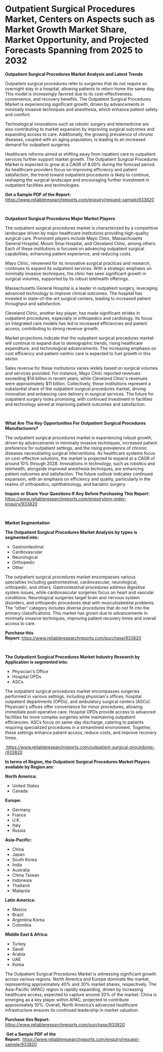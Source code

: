 <p><h1>Outpatient Surgical Procedures Market, Centers on Aspects such as Market Growth Market Share, Market Opportunity, and Projected Forecasts Spanning from 2025 to 2032</h1></p><p><strong>Outpatient Surgical Procedures Market Analysis and Latest Trends</strong></p>
<p><p>Outpatient surgical procedures refer to surgeries that do not require an overnight stay in a hospital, allowing patients to return home the same day. This model is increasingly favored due to its cost-effectiveness, convenience, and recovery benefits. The Outpatient Surgical Procedures Market is experiencing significant growth, driven by advancements in minimally invasive techniques and anesthesia, which enhance patient safety and comfort.</p><p>Technological innovations such as robotic surgery and telemedicine are also contributing to market expansion by improving surgical outcomes and expanding access to care. Additionally, the growing prevalence of chronic diseases, coupled with an aging population, is leading to an increased demand for outpatient surgeries. </p><p>Healthcare reforms aimed at shifting away from inpatient care to outpatient services further support market growth. The Outpatient Surgical Procedures Market is expected to grow at a CAGR of 8.00% during the forecast period. As healthcare providers focus on improving efficiency and patient satisfaction, the trend toward outpatient procedures is likely to continue, reshaping the surgical landscape and encouraging further investment in outpatient facilities and technologies.</p></p>
<p><strong>Get a Sample PDF of the Report:&nbsp;</strong> <a href="https://www.reliableresearchreports.com/enquiry/request-sample/933820?utm_campaign=3006&utm_medium=2&utm_source=Github&utm_content=ia&utm_term=16042025&utm_id=outpatient-surgical-procedures">https://www.reliableresearchreports.com/enquiry/request-sample/933820</a></p>
<p>&nbsp;</p>
<p><strong>Outpatient Surgical Procedures Major Market Players</strong></p>
<p><p>The outpatient surgical procedures market is characterized by a competitive landscape driven by major healthcare institutions providing high-quality surgical care. Prominent players include Mayo Clinic, Massachusetts General Hospital, Mount Sinai Hospital, and Cleveland Clinic, among others. Each of these institutions is focused on advancing outpatient surgical capabilities, enhancing patient experience, and reducing costs.</p><p>Mayo Clinic, renowned for its innovative surgical practices and research, continues to expand its outpatient services. With a strategic emphasis on minimally invasive techniques, the clinic has seen significant growth in surgical volumes, supported by its robust telehealth offerings.</p><p>Massachusetts General Hospital is a leader in outpatient surgery, leveraging advanced technology to improve clinical outcomes. The hospital has invested in state-of-the-art surgical centers, leading to increased patient throughput and satisfaction.</p><p>Cleveland Clinic, another key player, has made significant strides in outpatient procedures, especially in orthopedics and cardiology. Its focus on integrated care models has led to increased efficiencies and patient access, contributing to strong revenue growth.</p><p>Market projections indicate that the outpatient surgical procedures market will continue to expand due to demographic trends, rising healthcare expenditure, and technological advancements. The increasing emphasis on cost efficiency and patient-centric care is expected to fuel growth in this sector.</p><p>Sales revenue for these institutions varies widely based on surgical volumes and services provided. For instance, Mayo Clinic reported revenues exceeding $14 billion in recent years, while Cleveland Clinic's revenues were approximately $11 billion. Collectively, these institutions represent a substantial share of the outpatient surgical procedures market, driving innovation and enhancing care delivery in surgical services. The future for outpatient surgery looks promising, with continued investment in facilities and technology aimed at improving patient outcomes and satisfaction.</p></p>
<p>&nbsp;</p>
<p><strong>What Are The Key Opportunities For Outpatient Surgical Procedures Manufacturers?</strong></p>
<p><p>The outpatient surgical procedures market is experiencing robust growth, driven by advancements in minimally invasive techniques, increased patient preference for outpatient settings, and the rising prevalence of chronic diseases necessitating surgical interventions. As healthcare systems focus on cost-effective solutions, the market is projected to expand at a CAGR of around 10% through 2028. Innovations in technology, such as robotics and telehealth, alongside improved anesthesia techniques, are enhancing patient outcomes and satisfaction. The future outlook indicates continued expansion, with an emphasis on efficiency and quality, particularly in the realms of orthopedics, ophthalmology, and bariatric surgery.</p></p>
<p><strong>Inquire or Share Your Questions If Any Before Purchasing This Report:</strong> <a href="https://www.reliableresearchreports.com/enquiry/pre-order-enquiry/933820?utm_campaign=3006&utm_medium=2&utm_source=Github&utm_content=ia&utm_term=16042025&utm_id=outpatient-surgical-procedures">https://www.reliableresearchreports.com/enquiry/pre-order-enquiry/933820</a></p>
<p>&nbsp;</p>
<p><strong>Market Segmentation</strong></p>
<p><strong>The Outpatient Surgical Procedures Market Analysis by types is segmented into:</strong></p>
<p><ul><li>Gastrointestinal</li><li>Cardiovascular</li><li>Neurological</li><li>Orthopedic</li><li>Other</li></ul></p>
<p><p>The outpatient surgical procedures market encompasses various specialties including gastrointestinal, cardiovascular, neurological, orthopedic, and others. Gastrointestinal procedures address digestive system issues, while cardiovascular surgeries focus on heart and vascular conditions. Neurological surgeries target brain and nervous system disorders, and orthopedic procedures deal with musculoskeletal problems. The “other” category includes diverse procedures that do not fit into the primary classifications. This market has grown due to advancements in minimally invasive techniques, improving patient recovery times and overall access to care.</p></p>
<p><strong>Purchase this Report:&nbsp;</strong><a href="https://www.reliableresearchreports.com/purchase/933820?utm_campaign=3006&utm_medium=2&utm_source=Github&utm_content=ia&utm_term=16042025&utm_id=outpatient-surgical-procedures">https://www.reliableresearchreports.com/purchase/933820</a></p>
<p>&nbsp;</p>
<p><strong>The Outpatient Surgical Procedures Market Industry Research by Application is segmented into:</strong></p>
<p><ul><li>Physician's Office</li><li>Hospital OPDs</li><li>ASCs</li></ul></p>
<p><p>The outpatient surgical procedures market encompasses surgeries performed in various settings, including physician's offices, hospital outpatient departments (OPDs), and ambulatory surgical centers (ASCs). Physician's offices offer convenience for minor procedures, allowing immediate post-operative care. Hospital OPDs provide access to advanced facilities for more complex surgeries while maintaining outpatient efficiencies. ASCs focus on same-day discharge, catering to patients requiring specialized procedures in a streamlined environment. Together, these settings enhance patient access, reduce costs, and improve recovery times.</p></p>
<p><a href="https://www.reliableresearchreports.com/outpatient-surgical-procedures-r933820?utm_campaign=3006&utm_medium=2&utm_source=Github&utm_content=ia&utm_term=16042025&utm_id=outpatient-surgical-procedures">&nbsp;https://www.reliableresearchreports.com/outpatient-surgical-procedures-r933820</a></p>
<p><strong>In terms of Region, the Outpatient Surgical Procedures Market Players available by Region are:</strong></p>
<p>
    <p> <strong> North America: </strong>
        <ul>
            <li>United States</li>
            <li>Canada</li>
        </ul>
        </p> 
    <p> <strong> Europe: </strong>
        <ul>
            <li>Germany</li>
            <li>France</li>
            <li>U.K.</li>
            <li>Italy</li>
            <li>Russia</li>
        </ul>
        </p> 
    <p> <strong> Asia-Pacific: </strong>
        <ul>
            <li>China</li>
            <li>Japan</li>
            <li>South Korea</li>
            <li>India</li>
            <li>Australia</li>
            <li>China Taiwan</li>
            <li>Indonesia</li>
            <li>Thailand</li>
            <li>Malaysia</li>
        </ul>
        </p> 
    <p> <strong> Latin America: </strong>
        <ul>
            <li>Mexico</li>
            <li>Brazil</li>
            <li>Argentina Korea</li>
            <li>Colombia</li>
        </ul>
        </p> 
    <p> <strong> Middle East & Africa: </strong>
        <ul>
            <li>Turkey</li>
            <li>Saudi</li>
            <li>Arabia</li>
            <li>UAE</li>
            <li>Korea</li>
        </ul>
    </p>
    </p>
<p><p>The Outpatient Surgical Procedures Market is witnessing significant growth across various regions. North America and Europe dominate the market, representing approximately 40% and 30% market shares, respectively. The Asia-Pacific (APAC) region is rapidly expanding, driven by increasing healthcare access, expected to capture around 20% of the market. China is emerging as a key player within APAC, projected to contribute approximately 10%. Overall, North America’s advanced healthcare infrastructure ensures its continued leadership in market valuation.</p></p>
<p><strong>Purchase this Report: </strong><a href="https://www.reliableresearchreports.com/purchase/933820?utm_campaign=3006&utm_medium=2&utm_source=Github&utm_content=ia&utm_term=16042025&utm_id=outpatient-surgical-procedures">https://www.reliableresearchreports.com/purchase/933820</a></p>
<p>&nbsp;<strong>Get a Sample PDF of the Report:&nbsp;&nbsp;</strong><a href="https://www.reliableresearchreports.com/enquiry/request-sample/933820?utm_campaign=3006&utm_medium=2&utm_source=Github&utm_content=ia&utm_term=16042025&utm_id=outpatient-surgical-procedures">https://www.reliableresearchreports.com/enquiry/request-sample/933820</a></p>
<p><strong></strong></p>
<p><p></p><p></p><p></p></p>